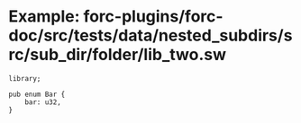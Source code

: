 # Example: forc-plugins/forc-doc/src/tests/data/nested_subdirs/src/sub_dir/folder/lib_two.sw

```sway
library;

pub enum Bar {
    bar: u32,
}

```
